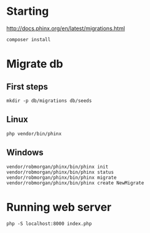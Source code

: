 # Starting

http://docs.phinx.org/en/latest/migrations.html

```
composer install
```

# Migrate db

## First steps

```
mkdir -p db/migrations db/seeds
```

## Linux

```
php vendor/bin/phinx
```

## Windows

```
vendor/robmorgan/phinx/bin/phinx init
vendor/robmorgan/phinx/bin/phinx status
vendor/robmorgan/phinx/bin/phinx migrate
vendor/robmorgan/phinx/bin/phinx create NewMigrate
```

# Running web server

```
php -S localhost:8000 index.php
```